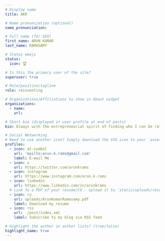 ```yaml
---
# Display name
title: AKR

# Name pronunciation (optional)
name_pronunciation: 

# Full name (for SEO)
first_name: ARUN KUMAR
last_name: RAMASAMY

# Status emoji
status:
  icon: 🏆

# Is this the primary user of the site?
superuser: true

# Role/position/tagline
role: reinventing

# Organizations/Affiliations to show in About widget
organizations:
  - name: 
    url: 

# Short bio (displayed in user profile at end of posts)
bio: Always with the entrepreneurial spirit of finding who I can be rather than who I was !!!.

# Social Networking
# Need to use another icon? Simply download the SVG icon to your `assets/media/icons/` folder.
profiles:
  - icon: at-symbol
    url: 'mailto:arun.k.rams@gmail.com'
    label: E-mail Me
  - icon: x
    url: https://twitter.com/arunkrams
  - icon: instagram
    url: https://www.instagram.com/arun.k.rams 
  - icon: linkedin
    url: https://www.linkedin.com/in/arunkrams
  # Link to a PDF of your resume/CV - upload it to `static/uploads/resume.pdf`
  - icon: cv
    url: uploads/ArunKumarRamasamy.pdf
    label: Download my resume
  - icon: rss
    url: ./post/index.xml
    label: Subscribe to my blog via RSS feed

# Highlight the author in author lists? (true/false)
highlight_name: true
---
```



